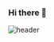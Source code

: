 ### Hi there 👋

![header](https://capsule-render.vercel.app/api?type=waving&color=#f4e7d9&height=400&section=header&text=newjinny&fontSize=90)
<!--
**newjinny/newjinny** is a ✨ _special_ ✨ repository because its `README.md` (this file) appears on your GitHub profile.

Here are some ideas to get you started:

- 🔭 I’m currently working on ...
- 🌱 I’m currently learning ...
- 👯 I’m looking to collaborate on ...
- 🤔 I’m looking for help with ...
- 💬 Ask me about ...
- 📫 How to reach me: ...
- 😄 Pronouns: ...
- ⚡ Fun fact: ...
-->
